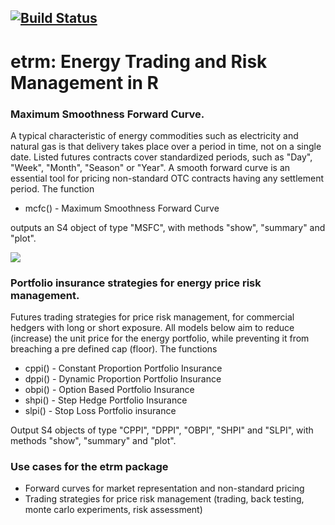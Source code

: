 <!-- badges: start -->
[![Build Status](https://travis-ci.org/sleire/etrm.svg?branch=master)](https://travis-ci.org/sleire/etrm)
---------

# etrm: Energy Trading and Risk Management in R


### Maximum Smoothness Forward Curve.
A typical characteristic of energy commodities such as electricity and natural gas is that delivery takes place over a period in time, not on a single date. Listed futures contracts cover standardized periods, such as "Day", "Week", "Month", "Season" or "Year". A smooth forward curve is an essential tool for pricing non-standard OTC contracts having any settlement period. The function

- mcfc() - Maximum Smoothness Forward Curve 

outputs an S4 object of type "MSFC", with methods "show", "summary" and "plot".

![](https://github.com/sleire/etrm/blob/master/demo/msfc.png)

### Portfolio insurance strategies for energy price risk management.
Futures trading strategies for price risk management, for commercial hedgers with long or short exposure. All models below aim to reduce (increase) the unit price for the energy portfolio, while preventing it from breaching a pre defined cap (floor). The functions

- cppi() - Constant Proportion Portfolio Insurance   
- dppi() - Dynamic Proportion Portfolio Insurance   
- obpi() - Option Based Portfolio Insurance         
- shpi() - Step Hedge Portfolio Insurance            
- slpi() - Stop Loss Portfolio insurance             

Output S4 objects of type "CPPI", "DPPI", "OBPI", "SHPI" and "SLPI", with methods "show", "summary" and "plot".

### Use cases for the etrm package
- Forward curves for market representation and non-standard pricing
- Trading strategies for price risk management (trading, back testing, monte carlo experiments, risk assessment)
